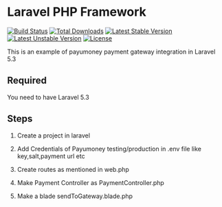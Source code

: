 # Laravel PHP Framework

[![Build Status](https://travis-ci.org/laravel/framework.svg)](https://travis-ci.org/laravel/framework)
[![Total Downloads](https://poser.pugx.org/laravel/framework/d/total.svg)](https://packagist.org/packages/laravel/framework)
[![Latest Stable Version](https://poser.pugx.org/laravel/framework/v/stable.svg)](https://packagist.org/packages/laravel/framework)
[![Latest Unstable Version](https://poser.pugx.org/laravel/framework/v/unstable.svg)](https://packagist.org/packages/laravel/framework)
[![License](https://poser.pugx.org/laravel/framework/license.svg)](https://packagist.org/packages/laravel/framework)

This is an example of payumoney payment gateway integration in Laravel 5.3


## Required

You need to have Laravel 5.3


## Steps

1. Create a project in laravel 

2. Add Credentials of Payumoney testing/production in .env file like key,salt,payment url etc 

3. Create routes as mentioned in web.php

4. Make Payment Controller as PaymentController.php

5. Make a blade sendToGateway.blade.php
